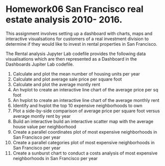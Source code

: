 # Homework06 San Francisco real estate analysis 2010- 2016.

This assignment involves setting up a dashboard with charts, maps and interactive visualsations for customers of a real investment division to determine if they would like to invest in rental properties in San Francisco.

The Rental analysis Jupyter Lab codefile provides the following data visualisations which are then represented as a Dashboard in the Dashboards Jupiter Lab codefile.

1. Calculate and plot the mean number of housing units per year
2. Calculate and plot average sale price per square foot 
3. Calculate and plot the average montly rent
4. An hvplot to create an interactive line chart of the average price per sq foot
5. An hvplot to create an interactive line chart of the average monthly rent
6. Identify and hvplot the top 10 expensive neighborhoods to own
7. Plot a side-by-side comparison of average price per square foot versus average montly rent by year
8. Build an interactive build an interactive scatter map with the average house value per neighborhood
9. Create a parallel coordinates plot of most expensive neighborhoods in San Francisco per year
10. Create a parallel categories plot of most expensive neighborhoods in San Francisco per year
11. Create a sunburst chart to conduct a costs analysis of most expensive neighborhoods in San Francisco per year

